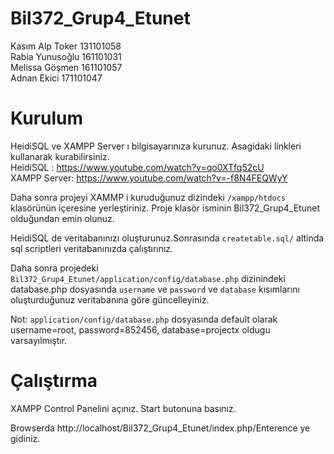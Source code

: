 # Bil372_Grup4_Etunet

Kasım Alp Toker 131101058 <br />
Rabia Yunusoğlu 161101031 <br />
Melissa Göşmen 161101057 <br />
Adnan Ekici 171101047 <br />

# Kurulum
HeidiSQL ve XAMPP Server ı bilgisayarınıza kurunuz. Asagidaki linkleri kullanarak kurabilirsiniz. <br />
HeidiSQL : https://www.youtube.com/watch?v=qo0XTfq52cU <br />
XAMPP Server: https://www.youtube.com/watch?v=-f8N4FEQWyY <br />

Daha sonra projeyi XAMMP i kuruduğunuz dizindeki ```/xampp/htdocs``` klasörünün içeresine yerleştiriniz. Proje klasör isminin Bil372_Grup4_Etunet olduğundan emin olunuz.

HeidiSQL de veritabanınızı oluşturunuz.Sonrasında ```createtable.sql/``` altinda sql scriptleri veritabanınızda çalıştırınız.

Daha sonra projedeki  ```Bil372_Grup4_Etunet/application/config/database.php``` dizinindeki database.php dosyasında ```username``` ve ```password``` ve ```database``` kısımlarını oluşturduğunuz veritabanına göre güncelleyiniz.

Not: ```application/config/database.php``` dosyasında default olarak username=root, password=852456, database=projectx oldugu varsayılmıştır.



# Çalıştırma

XAMPP Control Panelini açınız. Start  butonuna basınız.

Browserda http://localhost/Bil372_Grup4_Etunet/index.php/Enterence ye gidiniz.
